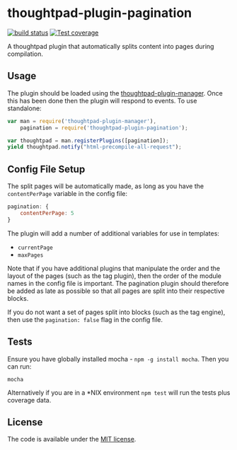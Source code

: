 thoughtpad-plugin-pagination
============================

[![build status][travis-image]][travis-url]
[![Test coverage][coveralls-image]][coveralls-url]

A thoughtpad plugin that automatically splits content into pages during compilation.

## Usage

The plugin should be loaded using the [thoughtpad-plugin-manager](https://github.com/thoughtpad/thoughtpad-plugin-manager). Once this has been done then the plugin will respond to events. To use standalone:

```JavaScript
var man = require('thoughtpad-plugin-manager'),
    pagination = require('thoughtpad-plugin-pagination');

var thoughtpad = man.registerPlugins([pagination]);
yield thoughtpad.notify("html-precompile-all-request");
```

## Config File Setup

The split pages will be automatically made, as long as you have the `contentPerPage` variable in the config file:

```JavaScript
pagination: {
    contentPerPage: 5
}
```

The plugin will add a number of additional variables for use in templates:

* `currentPage`
* `maxPages`

Note that if you have additional plugins that manipulate the order and the layout of the pages (such as the tag plugin), then the order of the module names in the config file is important. The pagination plugin should therefore be added as late as possible so that all pages are split into their respective blocks.

If you do not want a set of pages split into blocks (such as the tag engine), then use the `pagination: false` flag in the config file.

## Tests

Ensure you have globally installed mocha - `npm -g install mocha`. Then you can run:

`mocha`

Alternatively if you are in a *NIX environment `npm test` will run the tests plus coverage data.

## License

The code is available under the [MIT license](http://deif.mit-license.org/).

[travis-image]: https://img.shields.io/travis/thoughtpad/thoughtpad-plugin-pagination/master.svg?style=flat-square
[travis-url]: https://travis-ci.org/thoughtpad/thoughtpad-plugin-pagination
[coveralls-image]: https://img.shields.io/coveralls/thoughtpad/thoughtpad-plugin-pagination/master.svg?style=flat-square
[coveralls-url]: https://coveralls.io/r/thoughtpad/thoughtpad-plugin-pagination?branch=master
